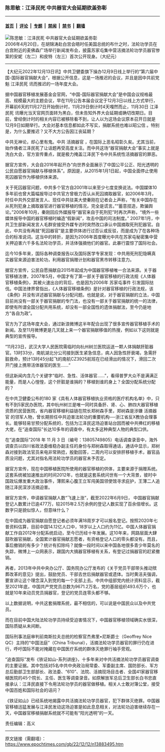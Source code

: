 ### 陈思敏：江泽民死 中共器官大会延期欲盖弥彰

---

#### [首页](../../../..?n13883495) &nbsp;|&nbsp; [评论](../../../../../epoch-comment?n13883495) &nbsp;|&nbsp; [专题](../../../../../epoch-special?n13883495) &nbsp;|&nbsp; [禁闻](../../../../../epoch-news?n13883495) &nbsp;|&nbsp; [禁书](../../../../../books?n13883495) &nbsp;|&nbsp; [翻墙](https://github.com/gfw-breaker/nogfw/blob/master/README.md?n13883495)


<div><img alt="陈思敏：江泽民死 中共器官大会延期欲盖弥彰" class="attachment-djy_600_400 size-djy_600_400 wp-post-image" src="https://i.epochtimes.com/assets/uploads/2016/11/604230318111041_copy-600x400.jpg"/>
<div class="caption">
 2006年4月20日，在胡锦涛赴白宫会晤时任美国总统的布什之时，法轮功学员在白宫附近的麦佛森广场举行新闻发布会，披露苏家屯集中营活摘法轮功学员器官惨案的安妮（左二）和皮特（左三）首次公开现身。（大纪元）
</div></div><hr/><div class="post_content" id="artbody" itemprop="articleBody">
 <!-- article content begin -->
 <p>
  【大纪元2022年12月13日讯】中共卫健委旗下操办12月9日线上举行的“第六届中国-国际器官捐献大会”，根据公开信息，这是一场推迟的会议，并且是因中共前党魁
  <ok href="https://www.epochtimes.com/gb/tag/%E6%B1%9F%E6%B3%BD%E6%B0%91%E6%AD%BB.html">
   江泽民死
  </ok>
  讯而推迟的一场年度大会。
 </p>
 <p>
  据中国器官移植发展基金会官网，“中国-国际器官捐献大会”是中国会议规格最高、规模最大的主题会议，早在11月公告本届会议定于12月3日以线上方式举行，开幕前6天的11月27日开始倒计时，11月29日倒计时4天嘎然而止，11月30日
  <ok href="https://www.epochtimes.com/gb/tag/%E6%B1%9F%E6%B3%BD%E6%B0%91%E6%AD%BB.html">
   江泽民死
  </ok>
  讯曝光当天官网页面转为黑白，但未告知外界大会延期或确切改期日。目前，曾经倒计时的相关内容已被移除看不到，让人以为这场会议原本召开日就是12月9日如期举行。大会对基本信息都如此不写实，捐献系统也难以昭公信 。特别是，为什么要推迟？又不大方公告因江丧延期？
 </p>
 <p>
  中共无神论，却心里有鬼。中共
  <ok href="https://www.epochtimes.com/gb/tag/%E6%B4%BB%E6%91%98%E5%99%A8%E5%AE%98.html">
   活摘器官
  </ok>
  ，在国际上恶名昭彰久矣。尤其当前，始作俑者江泽民死了让话题再受高度关注。而中共这场“器官捐献大会”事实上就是洗白大会，官方宣传重点，就是极力掩盖江泽民下令中共系统性活摘器官的罪恶。
 </p>
 <p>
  据官方宣传，大会自2016年起开办“向世界全面展示了中国公平公正、阳光透明的公民自愿器官捐献与移植体系”。原因是，从2015年1月1日起，中国全面停止使用死囚器官作为移植供体来源。
 </p>
 <p>
  关于死囚器官问题，中共多个官方自2001年以来至少七度变换说法。中国媒体10多年前也曾大篇幅报导过中共官方曾极力否认从死囚摘取器官，如2006年3月，时任中共外交部发言人、现任中共驻美大使秦刚在记者会上声称，“有关中国存在从死刑犯身上摘取器官进行器官移植的情况，完全是谎言。”“蓄意捏造，欺骗舆论。”2006年10月，秦刚回应外媒报导“器官来自于死刑犯”时再次声称，“境外一些媒体报导中国的器官移植时编造“假新闻”，攻击中国的司法制度。” 2007年1月，中共卫生部新闻发言人毛群安接受外媒专访时突然改口承认中国摘取死刑犯器官。自此，中共没有再就“死囚器官”是主要供体进行过否认或反驳，而是成为了在各种场合的标准说词。这当中的转折，是因为2006年首度曝光中共在苏家屯秘密集中营关押迫害六千多名法轮功学员，并活体强摘他们的器官。此暴行震惊了国际社会。
 </p>
 <p>
  迄今10多年来，国际各种调查报告以及国际医学专家发现：中共用死刑犯隐瞒真实器官来源迫害法轮功，利用器官捐赠计划和器官黑市转移注意力。
 </p>
 <p>
  据官方宣传，公民自愿捐献自2015年起成为中国器官移植唯一合法来源。关于器官移植法律，2007年5月，中国才有了第一部关于器官移植的行政法规《人体器官移植条例》，其被火速出台的背后，也是因为2006年
  <ok href="https://www.epochtimes.com/gb/tag/%E8%8B%8F%E5%AE%B6%E5%B1%AF%E4%BA%8B%E4%BB%B6.html">
   苏家屯事件
  </ok>
  引发国际挞伐。中国法律界曾指出，《人体器官移植条例》是针对器官移植的行政法规，该《条例》并没有详述器官捐献与分配问题。也就是说，对于器官捐献的立法，中国目前尚没有一部关于器官捐献的专门法，也没有一部关于器官捐献的统一的法律，即使有所谓全国分配共用系统，却没有一部全国性的遗体捐献法，至今仍是地方“各自为政”。
 </p>
 <p>
  官方为了这场年度大会，通过新浪微博这半年配合出现了很多宣传器官移植手术的新闻。及至11月微博更是几天就上来一个器官捐献移值的热搜，例如以下这则就是典型的宣传报导。
 </p>
 <p>
  “11月23日，武汉大学人民医院需临时向杭州树兰医院运送一颗人体捐献肝脏器官。13时33分，南航湖北分公司接到医生紧急信息，病人因急性肝衰竭，急需肝脏救命，预计13时45分起飞的南航CZ3925航班在已经滑出的情况下，滑回二次开门接上携带活体器官的医生……“
 </p>
 <p>
  但这新闻内含几个关键字“临时、急性、活体器官……”，看得普罗大众不是满满正能量，而是人心惶惶，这个肝脏是谁捐的？移植到谁的身上？全国分配系统分配的？
 </p>
 <p>
  在中共卫健委公布的180 家《具有人体器官移植执业资格的医疗机构名单》中，只有不到5家民办医院，其中杭州树兰是唯一同时具备肝、肾、心、肺四大器官移植资质的民营医院，省内器官移植利益链在院长郑树森手里，郑树森是涉嫌
  <ok href="https://www.epochtimes.com/gb/tag/%E6%B4%BB%E6%91%98%E5%99%A8%E5%AE%98.html">
   活摘器官
  </ok>
  的领军人物，曾长期担任中共迫害法轮功的重要机构──浙江省反X教协会理事长。能够轻易甘预分配系统的，包括为江泽民这场迫害站台因而被中共捧红的移植大佬，在“追查国际”长达10多年的调查中，有太多这种典型人物的典型口供。
 </p>
 <p>
  在“追查国际”2018 年 11 月 3 日（编号：13805749805）电话调查录音中，海外调查员以四川省政法委维稳办副主任的身份与郑树森取得通话，通话中显示，郑树森对接到政法官员来电非常熟捻，殷勤回答，二周内可以安排肝移植手术，器官品质没问题，尤其对指名用法轮功学员的器官未予否定。
 </p>
 <p>
  据官方宣传，现在中国移植医院所使用的器官移植的供体，主要来源于捐赠系统。这套系统被加速推出的时间2012年，也就是这套系统问世有一个大背景，彼时中国政坛爆发重大政治事件，薄熙来心腹王立军闯美国领使馆寻求庇护，王薄二人追随江泽民深涉活摘迫害。
 </p>
 <p>
  据官方宣传，申请器官捐献人数“飞速上涨”，截至2022年6月9日，
  <ok href="https://www.epochtimes.com/gb/tag/%E4%B8%AD%E5%9B%BD%E5%99%A8%E5%AE%98%E6%8D%90%E7%8C%AE.html">
   中国器官捐献
  </ok>
  登记人数累计已逾477万，较2015年2.5万余例的登记人数实现了百余倍增长。这数字只是貌似惊人，但意味什么？
 </p>
 <p>
  在中国成为器官捐献自愿登记者必须年满18周岁才可以报名登记。按照2020年七普资料估算，目前中国14.12亿人口中，18岁以上人口约为11亿。中国人体器官捐献工作自2012年分配系统启动，至今已历经十年发展。这10年来，网路层面大肆鼓吹器官捐献，全国累计器官捐献志愿者，有资格登记人口的零头都没有。而且，事后撤销的有多少？统计有扣除吗？就像一段时间以来中国各地很多青少年莫名的失踪，微博上一众网表示，跟国内大搞器官移植有关系，有登记过捐器官的赶紧撤销。
 </p>
 <p>
  再者，2013年中共中央办公厅、国务院办公厅发布的《关于党员干部带头推动殡葬改革的意见》提出，鼓励党员、干部去世后捐献器官或遗体。当时黄洁夫强调，要宣讲让这个理念深入到党的每一个支部上去。中共中组部党内统计资料显示，截至2021年底，中国共产党党员总数为9671.2万名，党的基层组织493.6万个，也就是10年来动员党员捐器官，登记的党员连零头都不够。
 </p>
 <p>
  以上数据说明，中共这套捐赠系统，最不相信的，可以说是中国民众以及中共党员。
 </p>
 <p>
  而在目前中国大陆法轮功学员持续受迫害情况下，中国器官移植领域确实水很深，国际质疑从未间断。
 </p>
 <p>
  国际刑事法庭审判前南斯拉夫总统的检察官杰弗里•尼斯爵士（Geoffrey Nice QC）主持的“中国法庭”（China Tribunal），活摘法轮功学员器官的罪行仍在进行，呼吁国际不能对掩藏在中国医疗系统的群体灭绝罪行袖手旁观。
 </p>
 <p>
  “追查国际”发布《铁证如山-系列讲座》，十多年来对中共活摘法轮功学员器官调查的主要证据。其中包括对5名中共中央政治局常委、军委副主席、国防部长、军方总后勤部卫生部部长、政法委、“610”、法院、活摘现场目击者、全国41家器官移植医院的45个院长、主任、医生等调查录音。如原解放军总后卫生部长白书忠直接承认：江泽民直接下令用法轮功学员的器官做移植。相关人士敢对簿公堂，接受中国百姓和国际社会的诘问？
 </p>
 <p>
  《铁证如山》已经系统地揭露中共活摘法轮功学员器官，犯下群体灭绝罪。中国器官移植迅猛发展与江泽民发动这场迫害是如此息息相关，对法轮功迫害继续存在一天，中国器官移植捐献系统就不可能有“阳光透明”的一天。
 </p>
 <p>
  责任编辑：高义
 </p>
 <!-- article content end -->
 <div id="below_article_ad">
 </div>
</div>


---

原文链接（需翻墙）：https://www.epochtimes.com/gb/22/12/12/n13883495.htm